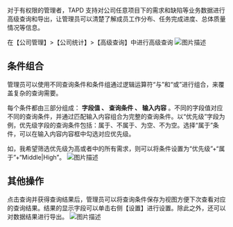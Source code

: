 对于有权限的管理者，TAPD 支持对公司任意项目下的需求和缺陷等业务数据进行高级查询和导出，让管理员可以清楚了解成员工作分布、任务完成进度、总体质量情况等信息。

在【公司管理】>【公司统计】>【高级查询】中进行高级查询
![图片描述](https://main.qcloudimg.com/raw/e19dda4f2ad759c57170a7e53b1fa201.png)

 

## 条件组合

管理员可以使用不同查询条件和条件组通过逻辑运算符“与”和“或”进行组合，来覆盖复杂的查询需要。

每个条件都由三部分组成： **字段值 、 查询条件 、 输入内容** 。不同的字段值对应不同的查询条件，并通过匹配输入内容组合为完整的查询条件。以“优先级”字段为例，优先级字段的查询条件包括：属于、不属于、为空、不为空。选择“属于”条件，可以在输入内容内容框中勾选对应优先级。

如，我希望筛选优先级为高或者中的所有需求，则可以将条件设置为“优先级”+“属于”+“Middle|High”。
![图片描述](https://main.qcloudimg.com/raw/269e975de25c333ba14354221bb966ca.png)

 

## 其他操作

点击查询并获得查询结果后，管理员可以将查询条件保存为视图方便下次查看对应的查询结果。结果的显示字段可以单击右侧【设置】进行设置。除此之外，还可以对数据结果进行导出。
![图片描述](https://main.qcloudimg.com/raw/5c22568bdb46c62ff419c220ad70d5c1.png)
